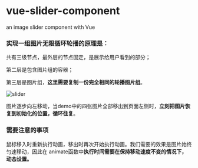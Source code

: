 # vue-slider-component
an image slider component with Vue

### 实现一组图片无限循环轮播的原理是：

共有三级节点，最外层的节点固定，是展示给用户看到的部分；

第二层是包含图片组的容器；

第三层是图片组，**这里需要复制一份完全相同的轮播图片组**。

![slider](https://github.com/WangXBruc/vue-slider-component/blob/master/slider.png)

图片逐步向左移动，当demo中的四张图片全部移出到页面左侧时，**立刻把图片恢复到初始化的位置，循环往复**。

### 需要注意的事项

鼠标移入时重新执行动画，移出时再次开始执行动画。我们需要的效果是图片始终匀速移动，因此在 animate函数中**执行时间需要在保持移动速度不变的情况下，动态设置。**



